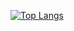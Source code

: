 [![Top Langs](https://github-readme-stats.vercel.app/api/top-langs/?username={taisei-13046}
)](https://github.com/anuraghazra/github-readme-stats)

